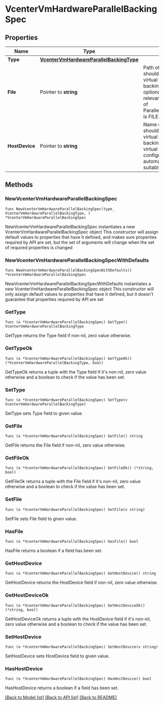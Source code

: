 # VcenterVmHardwareParallelBackingSpec

## Properties

Name | Type | Description | Notes
------------ | ------------- | ------------- | -------------
**Type** | [**VcenterVmHardwareParallelBackingType**](VcenterVmHardwareParallelBackingType.md) |  | 
**File** | Pointer to **string** | Path of the file that should be used as the virtual parallel port backing. This field is optional and it is only relevant when the value of Parallel.BackingSpec.type is FILE. | [optional] 
**HostDevice** | Pointer to **string** | Name of the device that should be used as the virtual parallel port backing. If unset, the virtual parallel port will be configured to automatically detect a suitable host device. | [optional] 

## Methods

### NewVcenterVmHardwareParallelBackingSpec

`func NewVcenterVmHardwareParallelBackingSpec(type_ VcenterVmHardwareParallelBackingType, ) *VcenterVmHardwareParallelBackingSpec`

NewVcenterVmHardwareParallelBackingSpec instantiates a new VcenterVmHardwareParallelBackingSpec object
This constructor will assign default values to properties that have it defined,
and makes sure properties required by API are set, but the set of arguments
will change when the set of required properties is changed

### NewVcenterVmHardwareParallelBackingSpecWithDefaults

`func NewVcenterVmHardwareParallelBackingSpecWithDefaults() *VcenterVmHardwareParallelBackingSpec`

NewVcenterVmHardwareParallelBackingSpecWithDefaults instantiates a new VcenterVmHardwareParallelBackingSpec object
This constructor will only assign default values to properties that have it defined,
but it doesn't guarantee that properties required by API are set

### GetType

`func (o *VcenterVmHardwareParallelBackingSpec) GetType() VcenterVmHardwareParallelBackingType`

GetType returns the Type field if non-nil, zero value otherwise.

### GetTypeOk

`func (o *VcenterVmHardwareParallelBackingSpec) GetTypeOk() (*VcenterVmHardwareParallelBackingType, bool)`

GetTypeOk returns a tuple with the Type field if it's non-nil, zero value otherwise
and a boolean to check if the value has been set.

### SetType

`func (o *VcenterVmHardwareParallelBackingSpec) SetType(v VcenterVmHardwareParallelBackingType)`

SetType sets Type field to given value.


### GetFile

`func (o *VcenterVmHardwareParallelBackingSpec) GetFile() string`

GetFile returns the File field if non-nil, zero value otherwise.

### GetFileOk

`func (o *VcenterVmHardwareParallelBackingSpec) GetFileOk() (*string, bool)`

GetFileOk returns a tuple with the File field if it's non-nil, zero value otherwise
and a boolean to check if the value has been set.

### SetFile

`func (o *VcenterVmHardwareParallelBackingSpec) SetFile(v string)`

SetFile sets File field to given value.

### HasFile

`func (o *VcenterVmHardwareParallelBackingSpec) HasFile() bool`

HasFile returns a boolean if a field has been set.

### GetHostDevice

`func (o *VcenterVmHardwareParallelBackingSpec) GetHostDevice() string`

GetHostDevice returns the HostDevice field if non-nil, zero value otherwise.

### GetHostDeviceOk

`func (o *VcenterVmHardwareParallelBackingSpec) GetHostDeviceOk() (*string, bool)`

GetHostDeviceOk returns a tuple with the HostDevice field if it's non-nil, zero value otherwise
and a boolean to check if the value has been set.

### SetHostDevice

`func (o *VcenterVmHardwareParallelBackingSpec) SetHostDevice(v string)`

SetHostDevice sets HostDevice field to given value.

### HasHostDevice

`func (o *VcenterVmHardwareParallelBackingSpec) HasHostDevice() bool`

HasHostDevice returns a boolean if a field has been set.


[[Back to Model list]](../README.md#documentation-for-models) [[Back to API list]](../README.md#documentation-for-api-endpoints) [[Back to README]](../README.md)



